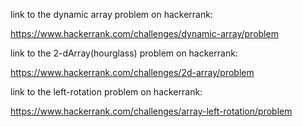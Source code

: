 link to the dynamic array problem on hackerrank:

https://www.hackerrank.com/challenges/dynamic-array/problem

link to the 2-dArray(hourglass) problem on hackerrank:

https://www.hackerrank.com/challenges/2d-array/problem

link to the left-rotation problem on hackerrank:

https://www.hackerrank.com/challenges/array-left-rotation/problem
